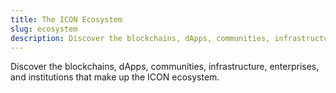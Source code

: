 ```yaml
---
title: The ICON Ecosystem
slug: ecosystem
description: Discover the blockchains, dApps, communities, infrastructure, enterprises, and institutions that make up the ICON ecosystem.
---
```


Discover the blockchains, dApps, communities, infrastructure, enterprises, and institutions that make up the ICON ecosystem.
